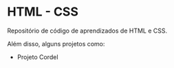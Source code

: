 <h1>HTML - CSS</h1>

<p>Repositório de código de aprendizados de HTML e CSS.</p>
<p>Além disso, alguns projetos como:</p>

<ul>
    <li>Projeto Cordel</li>
</ul>